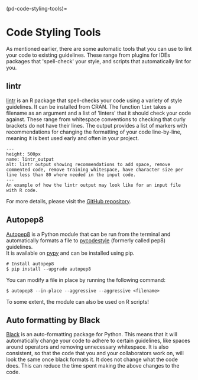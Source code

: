 (pd-code-styling-tools)=
# Code Styling Tools

As mentioned earlier, there are some automatic tools that you can use to lint your code to existing guidelines.
These range from plugins for IDEs packages that 'spell-check' your style, and scripts that automatically lint for you.

## lintr

[lintr](https://cran.r-project.org/web/packages/lintr/lintr.pdf) is an R package that spell-checks your code using a variety of style guidelines.  It can be installed from CRAN.
The function `lint` takes a filename as an argument and a list of 'linters' that it should check your code against.
These range from whitespace conventions to checking that curly brackets do not have their lines.
The output provides a list of markers with recommendations for changing the formatting of your code line-by-line, meaning it is best used early and often in your project.

```{figure} ../../../../figures/lintr-output.png
---
height: 500px
name: lintr_output
alt: lintr output showing recommendations to add space, remove commented code, remove training whitespace, have character size per line less than 80 where needed in the input code.
---
An example of how the lintr output may look like for an input file with R code.
```

For more details, please visit the [GitHub repository](https://github.com/jimhester/lintr).

## Autopep8

[Autopep8](https://pypi.org/project/autopep8/) is a Python module that can be run from the terminal and automatically formats a file to [pycodestyle](https://github.com/PyCQA/pycodestyle) (formerly called pep8) guidelines.  
It is available on [pypy](https://pypi.org) and can be installed using pip.

```
# Install autopep8
$ pip install --upgrade autopep8
```

You can modify a file in place by running the following command:

```
$ autopep8 --in-place --aggressive --aggressive <filename>
```

To some extent, the module can also be used on R scripts!

## Auto formatting by Black

[Black](https://black.readthedocs.io/en/stable/) is an auto-formatting package for Python.
This means that it will automatically change your code to adhere to certain guidelines, like spaces around operators and removing unnecessary whitespace.
It is also consistent, so that the code that you and your collaborators work on, will look the same once black formats it.
It does not change what the code does.
This can reduce the time spent making the above changes to the code.
